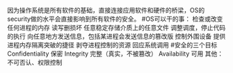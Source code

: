 因为操作系统是所有软件的基础，直接连接应用软件和硬件的桥梁，OS的security做的水平会直接影响到所有软件的安全。
#OS可以干的事：
检查或改变任何进程的内存
读写删损坏 任意稳定存储介质上的任意文件
调整调度，停止代码的执行
向任意地方发送信息，包括某进程会发送信息的篡改版
控制外围设备
提供进程内存隔离突破的捷径
剥夺进程控制的资源
回应系统调用
#安全的三个目标
Confidentiality    保密
Integrity              完整（真实，不被篡改）
Availability          可用
其他：不可否认、权限控制